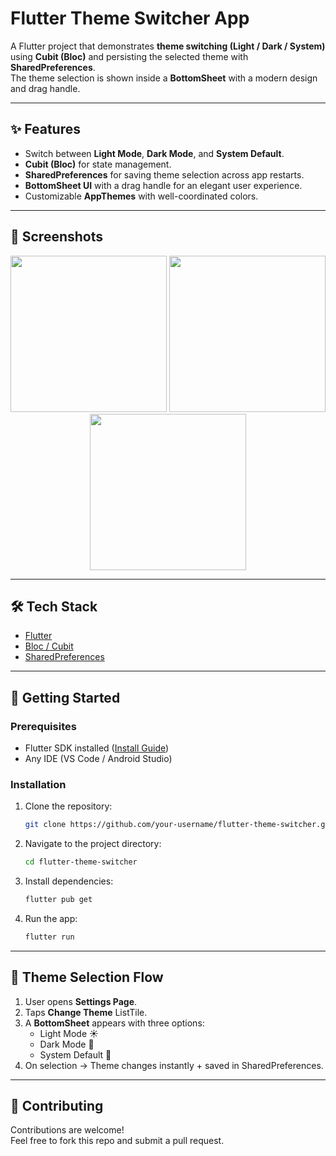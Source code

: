 # Flutter Theme Switcher App

A Flutter project that demonstrates **theme switching (Light / Dark / System)** using **Cubit (Bloc)** and persisting the selected theme with **SharedPreferences**.  
The theme selection is shown inside a **BottomSheet** with a modern design and drag handle.

---

## ✨ Features
- Switch between **Light Mode**, **Dark Mode**, and **System Default**.
- **Cubit (Bloc)** for state management.
- **SharedPreferences** for saving theme selection across app restarts.
- **BottomSheet UI** with a drag handle for an elegant user experience.
- Customizable **AppThemes** with well-coordinated colors.


---

## 📸 Screenshots

<p align="center">
  <img src="D:/APPs/bottom-sheet.jpg" width="250" />
  <img src="D:/APPs/dark.jpg" width="250" />
  <img src="D:/APPs/light.jpg" width="250" />
</p>

---

## 🛠️ Tech Stack
- [Flutter](https://flutter.dev/)
- [Bloc / Cubit](https://pub.dev/packages/flutter_bloc)
- [SharedPreferences](https://pub.dev/packages/shared_preferences)

---

## 🚀 Getting Started

### Prerequisites
- Flutter SDK installed ([Install Guide](https://docs.flutter.dev/get-started/install))
- Any IDE (VS Code / Android Studio)

### Installation
1. Clone the repository:
   ```bash
   git clone https://github.com/your-username/flutter-theme-switcher.git
   ```
2. Navigate to the project directory:
   ```bash
   cd flutter-theme-switcher
   ```
3. Install dependencies:
   ```bash
   flutter pub get
   ```
4. Run the app:
   ```bash
   flutter run
   ```
---

## 🎨 Theme Selection Flow
1. User opens **Settings Page**.
2. Taps **Change Theme** ListTile.
3. A **BottomSheet** appears with three options:
   - Light Mode ☀️
   - Dark Mode 🌙
   - System Default 📱
4. On selection → Theme changes instantly + saved in SharedPreferences.

---

## 🤝 Contributing
Contributions are welcome!  
Feel free to fork this repo and submit a pull request.


